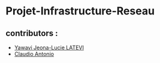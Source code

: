 # Projet-Infrastructure-Reseau




## contributors :

* [Yawavi Jeona-Lucie LATEVI](https://github.com/jeo284)
* [Claudio Antonio](https://github.com/MonaQuimbamba)
